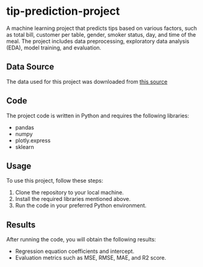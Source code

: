 # tip-prediction-project
A machine learning project that predicts tips based on various factors, such as total bill, customer per table, gender, smoker status, day, and time of the meal. The project includes data preprocessing, exploratory data analysis (EDA), model training, and evaluation.

## Data Source

The data used for this project was downloaded from [this source](https://github.com/amankharwal/Website-data/blob/master/tips.csv)

## Code

The project code is written in Python and requires the following libraries:

- pandas
- numpy
- plotly.express
- sklearn

## Usage

To use this project, follow these steps:

1. Clone the repository to your local machine.
2. Install the required libraries mentioned above.
3. Run the code in your preferred Python environment.

## Results

After running the code, you will obtain the following results:

- Regression equation coefficients and intercept.
- Evaluation metrics such as MSE, RMSE, MAE, and R2 score.
